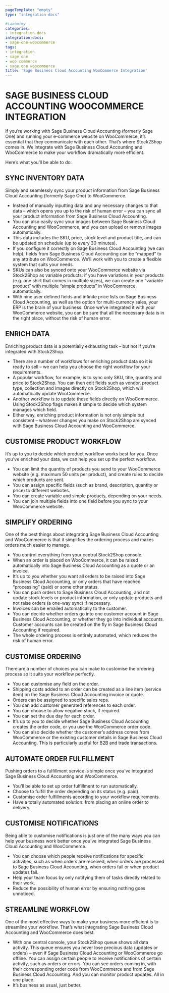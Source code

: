 ```yaml
---
pageTemplate: "empty"
type: "integration-docs"

#taxomimy
categories:
- integration-docs
integration-docs:
- sage-one-woocommerce
tags:
- integration
- sage one
- woo commerce
- sage one woocommerce
title: 'Sage Business Cloud Accounting WooCommerce Integration'
---
```


# SAGE BUSINESS CLOUD ACCOUNTING WOOCOMMERCE INTEGRATION
If you’re working with Sage Business Cloud Accounting (formerly Sage One) and running your e-commerce website on WooCommerce, it’s essential that they communicate with each other. That’s where Stock2Shop comes in. We integrate with Sage Business Cloud Accounting and WooCommerce to make your workflow dramatically more efficient.

Here’s what you’ll be able to do:

## SYNC INVENTORY DATA
Simply and seamlessly sync your product information from Sage Business Cloud Accounting (formerly Sage One) to WooCommerce.

- Instead of manually inputting data and any necessary changes to that data – which opens you up to the risk of human error – you can sync all your product information from Sage Business Cloud Accounting.
- You can also easily sync your images between Sage Business Cloud Accounting and WooCommerce, and you can upload or remove images automatically.
- This data includes the SKU, price, stock level and product title, and can be updated on schedule (up to every 30 minutes).
- If you configure it correctly on Sage Business Cloud Accounting (we can help), fields from Sage Business Cloud Accounting can be “mapped” to any attribute on WooCommerce. We’ll work with you to create a flexible system that suits your needs.
- SKUs can also be synced onto your WooCommerce website via Stock2Shop as variable products: if you have variations in your products (e.g. one shirt that comes in multiple sizes), we can create one “variable product” with multiple “simple products” in WooCommerce automatically.
- With nine user defined fields and infinite price lists on Sage Business Cloud Accounting, as well as the option for multi-currency sales, your ERP is the brain of your business. Once we’ve integrated it with your WooCommerce website, you can be sure that all the necessary data is in the right place, without the risk of human error.
## ENRICH DATA
Enriching product data is a potentially exhausting task – but not if you’re integrated with Stock2Shop.

- There are a number of workflows for enriching product data so it is ready to sell – we can help you choose the right workflow for your requirements.
- A popular workflow, for example, is to sync only SKU, title, quantity and price to Stock2Shop. You can then edit fields such as vendor, product type, collection and images directly on Stock2Shop, which will automatically update WooCommerce.
- Another workflow is to update these fields directly on WooCommerce. Using Stock2Shop flags makes it simple to decide which system manages which field.
- Either way, enriching product information is not only simple but consistent – whatever changes you make on Stock2Shop are synced with Sage Business Cloud Accounting and WooCommerce.
## CUSTOMISE PRODUCT WORKFLOW
It’s up to you to decide which product workflow works best for you. Once you’ve enriched your data, we can help you set up the perfect workflow.

- You can limit the quantity of products you send to your WooCommerce website (e.g. maximum 50 units per product), and create rules to decide which products are sent.
- You can assign specific fields (such as brand, description, quantity or price) to different websites.
- You can create variable and simple products, depending on your needs.
- You can join multiple fields into one field before you sync to your WooCommerce website.
## SIMPLIFY ORDERING
One of the best things about integrating Sage Business Cloud Accounting and WooCommerce is that it simplifies the ordering process and makes orders much easier to manage.

- You control everything from your central Stock2Shop console.
- When an order is placed on WooCommerce, it can be raised automatically into Sage Business Cloud Accounting as a quote or an invoice.
- It’s up to you whether you want all orders to be raised into Sage Business Cloud Accounting, or only orders that have reached “processing” (paid) or some other status.
- You can push orders to Sage Business Cloud Accounting, and not update stock levels or product information, or only update products and not raise orders (a one-way sync) if necessary.
- Invoices can be emailed automatically to the customer.
- You can decide whether orders go into one customer account in Sage Business Cloud Accounting, or whether they go into individual accounts. Customer accounts can be created on the fly in Sage Business Cloud Accounting if required.
- The whole ordering process is entirely automated, which reduces the risk of human error.
## CUSTOMISE ORDERING
There are a number of choices you can make to customise the ordering process so it suits your workflow perfectly.

- You can customise any field on the order.
- Shipping costs added to an order can be created as a line item (service item) on the Sage Business Cloud Accounting invoice or quote.
- Orders can be assigned to specific sales reps.
- You can add customer generated references to each order.
- You can choose to allow negative stock, if required.
- You can set the due day for each order.
- It’s up to you to decide whether Sage Business Cloud Accounting creates the order code, or you use the WooCommerce order code.
- You can also decide whether the customer’s address comes from WooCommerce or the existing customer details in Sage Business Cloud Accounting. This is particularly useful for B2B and trade transactions.
## AUTOMATE ORDER FULFILLMENT
Pushing orders to a fulfillment service is simple once you’ve integrated Sage Business Cloud Accounting and WooCommerce.

- You’ll be able to set up order fulfillment to run automatically.
- Choose to fulfill the order depending on its status (e.g. paid).
- Customise order fulfillments according to your workflow requirements.
- Have a totally automated solution: from placing an online order to delivery.
## CUSTOMISE NOTIFICATIONS
Being able to customise notifications is just one of the many ways you can help your business work better once you’ve integrated Sage Business Cloud Accounting and WooCommerce.

- You can choose which people receive notifications for specific activities, such as when orders are received, when orders are processed to Sage Business Cloud Accounting, when orders fail or when product updates fail.
- Help your team focus by only notifying them of tasks directly related to their work.
- Reduce the possibility of human error by ensuring nothing goes unnoticed.
## STREAMLINE WORKFLOW
One of the most effective ways to make your business more efficient is to streamline your workflow. That’s what integrating Sage Business Cloud Accounting and WooCommerce does best.

- With one central console, your Stock2Shop queue shows all data activity. This queue ensures you never lose precious data (updates or orders) – even if Sage Business Cloud Accounting or WooCommerce go offline. You can assign certain people to receive notifications of certain activity, such as orders or errors. You can see orders coming in, with their corresponding order code from WooCommerce and from Sage Business Cloud Accounting. And you can monitor product updates. All in one place.
- It’s business as usual, just better.